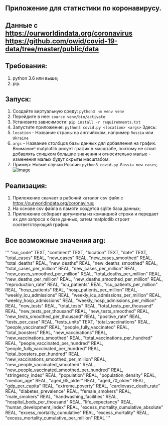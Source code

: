 ## Приложение для статистики по коронавирусу.
## Данные с https://ourworldindata.org/coronavirus  https://github.com/owid/covid-19-data/tree/master/public/data

## Требования:
1. python 3.6 или выше;
2. pip.

## Запуск:

1. Создайте виртуальную среду: `python3 -m venv venv`
2. Перейдите в нее: `source venv/bin/activate`
3. Установите зависимости: `pip install -r requiremments.txt`
4. Запустите приложение: `python3 covid.py <location> <args>`
Здесь:
1. `location` - Название страны на английском, например `Russia` или `Ukraine`
2. `args` - Название столбцов базы данных дял добавления на график. Внимание! matplotlib рисует график в масштабе, поэтому не стоит добавлять слишком большие значения и относительно малые - изменения малых будут скрыты масштабом. 
3. Пример: Новые случаи России: `python3 covid.py Russia new_cases`;
![image](/image.png)<br>
## Реализация:
1. Приложение скачает в рабочий каталог csv файл с https://ourworldindata.org/coronavirus;
2. На основе csv файла в памяти создется sqlite база данных;
3. Приложение собирает аргументы из командной строки и передает их для запроса к базе данных, затем matplotlib строит соответствующий график.
		
## Все возможные значения arg:
'''
      "iso_code" TEXT,
      "continent" TEXT,
      "location" TEXT,
      "date" TEXT,
      "total_cases" REAL,
      "new_cases" REAL,
      "new_cases_smoothed" REAL,
      "total_deaths" REAL,
      "new_deaths" REAL,
      "new_deaths_smoothed" REAL,
      "total_cases_per_million" REAL,
      "new_cases_per_million" REAL,
      "new_cases_smoothed_per_million" REAL,
      "total_deaths_per_million" REAL,
      "new_deaths_per_million" REAL,
      "new_deaths_smoothed_per_million" REAL,
      "reproduction_rate" REAL,
      "icu_patients" REAL,
      "icu_patients_per_million" REAL,
      "hosp_patients" REAL,
      "hosp_patients_per_million" REAL,
      "weekly_icu_admissions" REAL,
      "weekly_icu_admissions_per_million" REAL,
      "weekly_hosp_admissions" REAL,
      "weekly_hosp_admissions_per_million" REAL,
      "new_tests" REAL,
      "total_tests" REAL,
      "total_tests_per_thousand" REAL,
      "new_tests_per_thousand" REAL,
      "new_tests_smoothed" REAL,
      "new_tests_smoothed_per_thousand" REAL,
      "positive_rate" REAL,
      "tests_per_case" REAL,
      "tests_units" TEXT,
      "total_vaccinations" REAL,
      "people_vaccinated" REAL,
      "people_fully_vaccinated" REAL,
      "total_boosters" REAL,
      "new_vaccinations" REAL,
      "new_vaccinations_smoothed" REAL,
      "total_vaccinations_per_hundred" REAL,
      "people_vaccinated_per_hundred" REAL,
      "people_fully_vaccinated_per_hundred" REAL,
      "total_boosters_per_hundred" REAL,
      "new_vaccinations_smoothed_per_million" REAL,
      "new_people_vaccinated_smoothed" REAL,
      "new_people_vaccinated_smoothed_per_hundred" REAL,
      "stringency_index" REAL,
      "population" REAL,
      "population_density" REAL,
      "median_age" REAL,
      "aged_65_older" REAL,
      "aged_70_older" REAL,
      "gdp_per_capita" REAL,
      "extreme_poverty" REAL,
      "cardiovasc_death_rate" REAL,
      "diabetes_prevalence" REAL,
      "female_smokers" REAL,
      "male_smokers" REAL,
      "handwashing_facilities" REAL,
      "hospital_beds_per_thousand" REAL,
      "life_expectancy" REAL,
      "human_development_index" REAL,
      "excess_mortality_cumulative_absolute" REAL,
      "excess_mortality_cumulative" REAL,
      "excess_mortality" REAL,
      "excess_mortality_cumulative_per_million" REAL
'''
